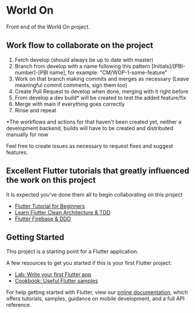 # World On

Front end of the World On project.

## Work flow to collaborate on the project

1. Fetch develop (should always be up to date with master)
2. Branch from develop with a name following this pattern [Initials]/[PBI-number]-[PBI name], for example: "CM/WOP-1-some-feature"
3. Work on that branch making commits and merges as necessary (Leave meaningful commit comments, sign them too)
4. Create Pull Request to develop when done, merging with it right before
5. From develop a dev build* will be created to test the added feature/fix
6. Merge with main if everything goes correctly
7. Rinse and repeat

*The workflows and actions for that haven't been created yet, neither a development backend, builds will have to be created and distributed manually for now

Feel free to create issues as necessary to request fixes and suggest features.

## Excellent Flutter tutorials that greatly influenced the work on this project
It is expected you've done them all to begin collaborating on this project

- [Flutter Tutorial for Beginners](https://www.youtube.com/playlist?list=PL4cUxeGkcC9jLYyp2Aoh6hcWuxFDX6PBJ)
- [Learn Flutter Clean Architecture & TDD](https://www.youtube.com/watch?v=dc3B_mMrZ-Q)
- [Flutter Firebase & DDD](https://www.youtube.com/playlist?list=PLB6lc7nQ1n4iS5p-IezFFgqP6YvAJy84U)


## Getting Started

This project is a starting point for a Flutter application.

A few resources to get you started if this is your first Flutter project:

- [Lab: Write your first Flutter app](https://flutter.dev/docs/get-started/codelab)
- [Cookbook: Useful Flutter samples](https://flutter.dev/docs/cookbook)

For help getting started with Flutter, view our
[online documentation](https://flutter.dev/docs), which offers tutorials,
samples, guidance on mobile development, and a full API reference.
